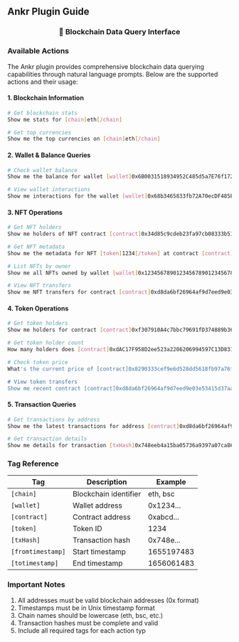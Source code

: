 ## Ankr Plugin Guide

<div align="center">
  <h3>🔗 Blockchain Data Query Interface</h3>
</div>

### Available Actions

The Ankr plugin provides comprehensive blockchain data querying capabilities through natural language prompts. Below are the supported actions and their usage:

#### 1. Blockchain Information

```bash
# Get blockchain stats
Show me stats for [chain]eth[/chain]

# Get top currencies
Show me the top currencies on [chain]eth[/chain]
```

#### 2. Wallet & Balance Queries

```bash
# Check wallet balance
Show me the balance for wallet [wallet]0x6B0031518934952C485d5a7E76f1729B50e67486[/wallet] on [chain]eth[/chain]

# View wallet interactions
Show me interactions for the wallet [wallet]0x68b3465833fb72A70ecDF485E0e4C7bD8665Fc45[/wallet]
```

#### 3. NFT Operations

```bash
# Get NFT holders
Show me holders of NFT contract [contract]0x34d85c9cdeb23fa97cb08333b511ac86e1c4e258[/contract] token [token]112234[/token] on [chain]eth[/chain]

# Get NFT metadata
Show me the metadata for NFT [token]1234[/token] at contract [contract]0xbc4ca0eda7647a8ab7c2061c2e118a18a936f13d[/contract] [chain]eth[/chain]

# List NFTs by owner
Show me all NFTs owned by wallet [wallet]0x1234567890123456789012345678901234567890[/wallet] on [chain]eth[/chain]

# View NFT transfers
Show me NFT transfers for contract [contract]0xd8da6bf26964af9d7eed9e03e53415d37aa96045[/contract] [chain]eth[/chain] [fromtimestamp]1655197483[/fromtimestamp][totimestamp]1671974699[/totimestamp]
```

#### 4. Token Operations

```bash
# Get token holders
Show me holders for contract [contract]0xf307910A4c7bbc79691fD374889b36d8531B08e3[/contract] on [chain]bsc[/chain]

# Get token holder count
How many holders does [contract]0xdAC17F958D2ee523a2206206994597C13D831ec7[/contract] have? [chain]eth[/chain]

# Check token price
What's the current price of [contract]0x8290333cef9e6d528dd5618fb97a76f268f3edd4[/contract] token [chain]eth[/chain]

# View token transfers
Show me recent contract [contract]0xd8da6bf26964af9d7eed9e03e53415d37aa96045[/contract] transfers [chain]eth[/chain] from [fromtimestamp]1655197483[/fromtimestamp] to [totimestamp]1656061483[/totimestamp]
```

#### 5. Transaction Queries

```bash
# Get transactions by address
Show me the latest transactions for address [contract]0xd8da6bf26964af9d7eed9e03e53415d37aa96045[/contract] [chain]eth[/chain]

# Get transaction details
Show me details for transaction [txHash]0x748eeb4a15ba05736a9397a07ca86f0184c0c1eca53fa901b28a412d1a3f211f[/txHash] [chain]eth[/chain]
```

### Tag Reference

| Tag               | Description           | Example    |
| ----------------- | --------------------- | ---------- |
| `[chain]`         | Blockchain identifier | eth, bsc   |
| `[wallet]`        | Wallet address        | 0x1234...  |
| `[contract]`      | Contract address      | 0xabcd...  |
| `[token]`         | Token ID              | 1234       |
| `[txHash]`        | Transaction hash      | 0x748e...  |
| `[fromtimestamp]` | Start timestamp       | 1655197483 |
| `[totimestamp]`   | End timestamp         | 1656061483 |

### Important Notes

1. All addresses must be valid blockchain addresses (0x format)
2. Timestamps must be in Unix timestamp format
3. Chain names should be lowercase (eth, bsc, etc.)
4. Transaction hashes must be complete and valid
5. Include all required tags for each action typ
